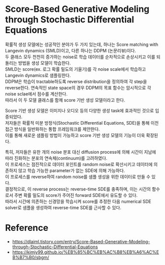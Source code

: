 # Score-Based Generative Modeling through Stochastic Differential Equations

확률적 생성 모델에는 성공적인 분야가 두 가지 있는데, 하나는 Score matching with Langevin dynamics (SMLD)이고, 다른 하나는 DDPM (논문리뷰)이다.  
두 클래스 모두 천천히 증가하는 noise로 학습 데이터를 순차적으로 손상시키고 이를 되돌리는 방법을 생성 모델이 학습한다.  
SMLD는 score(ex. 로그 확률 밀도의 기울기)를 각 noise scale에서 학습하고 Langevin dynamics로 샘플링한다.  
DDPM은 학습이 tractable하도록 reverse distribution을 정의하여 각 step을 reverse한다. 연속적인 state space의 경우 DDPM의 목표 함수는 암시적으로 각 noise sclae에서 점수를 계산한다.  
따라서 이 두 모델 클래스를 함께 score 기반 생성 모델이라고 한다.

Score 기반 생성 모델은 이미지나 오디오 등의 다양한 생성 task에 효과적인 것으로 입증되었다.  
저자들은 확률적 미분 방정식(Stochastic Differential Equations, SDE)을 통해 이전 접근 방식을 일반화하는 통합 프레임워크를 제안한다.  
이를 통해 새로운 샘플링 방법이 가능하고 score 기반 생성 모델의 기능이 더욱 확장된다.

특히, 저자들은 유한 개의 noise 분포 대신 diffusion process에 의해 시간이 지남에 따라 진화하는 분포의 연속체(continuum)를 고려하였다.  
이 프로세스는 점진적으로 데이터 포인트를 random noise로 확산시키고 데이터에 의존하지 않고 학습 가능한 parameter가 없는 SDE에 의해 가능하다.  
이 프로세스를 reverse하여 random noise를 샘플 생성을 위한 데이터로 만들 수 있다.  
결정적으로, 이 reverse process는 reverse-time SDE를 충족하며, 이는 시간의 함수로서 주변 확률 밀도의 score가 주어진 forward SDE에서 유도할 수 있다.  
따라서 시간에 의존하는 신경망을 학습시켜 score를 추정한 다음 numerical SDE solver로 샘플을 생성하여 reverse-time SDE를 근사할 수 있다.



# Reference
- https://dlaiml.tistory.com/entry/Score-Based-Generative-Modeling-through-Stochastic-Differential-Equations
- https://kimjy99.github.io/%EB%85%BC%EB%AC%B8%EB%A6%AC%EB%B7%B0/sbgm/
